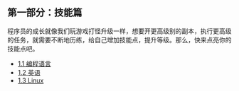 ## 第一部分：技能篇

程序员的成长就像我们玩游戏打怪升级一样，想要开更高级别的副本，执行更高级的任务，就需要不断地历练，给自己增加技能点，提升等级。那么，快来点亮你的技能点吧。

  - [1.1 编程语言](./programming-language.md)
  - [1.2 英语](./english.md)
  - [1.3 Linux](./linux.md)

